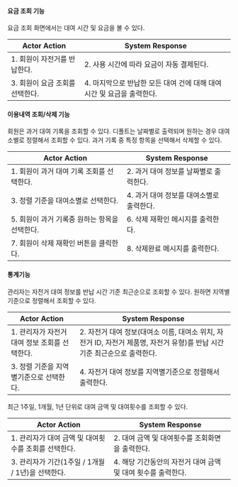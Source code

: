 #### 요금 조회 기능
요금 조회 화면에서는 대여 시간 및 요금을 볼 수 있다.

|Actor Action|System Response|
|--|--|
|1. 회원이 자전거를 반납한다.|2. 사용 시간에 따라 요금이 자동 결제된다.|
|3. 회원이 요금 조회를 선택한다.|4. 마지막으로 반납한 모든 대여 건에 대해 대여 시간 및 요금을 출력한다.|

#### 이용내역 조회/삭제 기능
회원은 과거 대여 기록을 조회할 수 있다. 디폴트는 날짜별로 출력되며 원하는 경우 대여
소별로 정렬해서 조회할 수 있다. 과거 기록 중 특정 항목을 선택해서 삭제할 수 있다.

|Actor Action|System Response|
|--|--|
|1. 회원이 과거 대여 기록 조회를 선택한다.|2. 과거 대여 정보를 날짜별로 출력한다.|
|3. 정렬 기준을 대여소별로 선택한다.|4. 과거 대여 정보를 대여소별로 출력한다.|
|5. 회원이 과거 기록중 원하는 항목을 선택한다.|6. 삭제 재확인 메시지를 출력한다.|
|7. 회원이 삭제 재확인 버튼을 클릭한다.|8. 삭제완료 메시지를 출력한다.|

#### 통계기능
관리자는 자전거 대여 정보를 반납 시간 기준 최근순으로 조회할 수 있다. 원하면 지역별 기준으로 정렬해서 조회할 수 있다.

|Actor Action|System Response|
|--|--|
|1. 관리자가 자전거 대여 정보 조회를 선택한다.|2. 자전거 대여 정보(대여소 이름, 대여소 위치, 자전거 ID, 자전거 제품명, 자전거 유형)를 반납 시간 기준 최근순으로 출력한다.|
|3. 정렬 기준을 지역별기준으로 선택한다.|4. 자전거 대여 정보를 지역별기준으로 정렬해서 출력한다.|


최근 1주일, 1개월, 1년 단위로 대여 금액 및 대여횟수를 조회할 수 있다.

|Actor Action|System Response|
|--|--|
|1. 관리자가 대여 금액 및 대여횟수를 조회를 선택한다.|2. 대여 금액 및 대여횟수를 조회화면을 출력한다.|
|3. 관리자가 기간(1주일 / 1개월 / 1년)을 선택한다.|4. 해당 기간동안의 자전거 대여 금액 및 대여 횟수를 출력한다.|